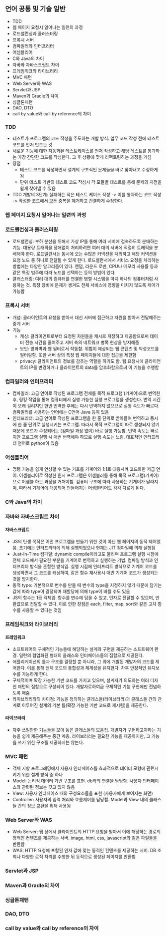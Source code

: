 ## 언어 공통 및 기술 일반
- TDD
- 웹 페이지 요청시 일어나는 일련의 과정
- 로드밸런싱과 클러스터링
- 프록시 서버
- 컴파일러와 인터프리터
- 어셈블리어
- C와 Java의 차이
- 자바와 자바스크립트 차이
- 프레임워크와 라이브러리
- MVC 패턴
- Web Server와 WAS
- Servlet과 JSP
- Maven과 Gradle의 차이
- 싱글톤패턴
- DAO, DTO
- call by value와 call by reference의 차이

### TDD
- 테스트가 프로그램의 코드 작성을 주도하는 개발 방식. 업무 코드 작성 전에 테스트 코드를 먼저 만드는 것
- 새로운 기능에 대한 자동화된 테스트케이스를 먼저 작성하고 해당 테스트를 통과하는 가장 간단한 코드를 작성한다. 그 후 상황에 맞게 리팩토링하는 과정을 거침
- 장점
  - 테스트 코드를 작성하면서 설계의 구조적인 문제들을 바로 찾아내고 수정하게 됨
  - 단위 테스트 기반의 테스트 코드 작성시 각 모듈별 테스트를 통해 문제의 지점을 쉽게 찾아낼 수 있음
- TDD 개발의 3단계: 실패하는 작은 테스트 케이스 작성 -> 이를 통과하는 코드 작성 -> 작성한 코드에서 모든 중복을 제거하고 간결하게 수정한다.

### 웹 페이지 요청시 일어나는 일련의 과정

### 로드밸런싱과 클러스터링
- 로드밸런싱: 부하 분산을 위해서 가상 IP를 통해 여러 서버에 접속하도록 분배하는 기능. 대용량 트래픽을 장애없이 처리하려면 여러 대의 서버에 적절히 트래픽을 분배해야 한다. 로드밸런서는 동시에 오는 수많은 커넥션을 처리하고 해당 커넥션을 요청 노드 중 하나로 전달될 수 있게 한다. 로드밸런서에서 서비스 요청을 처리하는 방법에는 다양한 알고리즘이 있다. 랜덤, 라운드 로빈, CPU나 메모리 사용률 등과 같은 특정 범주에 따라 노드를 선택하는 등의 방법이 있다.
- 클러스터링: 여러 대의 컴퓨터를 연결한 병렬 시스템을 마치 하나의 컴퓨터처럼 사용하는 것. 특정 장비에 문제가 생겨도 전체 서비스에 영향을 미치지 않도록 제어가 가능함

### 프록시 서버
- 개념: 클라이언트의 요청을 받아서 대신 서버에 접근하고 자원을 받아서 전달해주는 중계 서버
- 기능
  - 캐싱: 클라이언트로부터 요청된 자원들을 캐시로 저장하고 제공함으로써 데이터 전송 시간을 줄여주고 서버 측의 네트워크 병목 현상을 방지해줌
  - 보안: 방화벽과 웹 필터로서 작동함. 위험이 예상되는 웹 콘텐츠 및 악성코드를 필터링함. 또한 서버 상의 특정 웹 페이지들에 대한 접근을 제한함
  - privacy: 클라이언트의 정보를 감추는 역할을 하기도 함. 웹 요청시에 클라이언트의 IP를 변경하거나 클라이언트의 data를 암호화함으로써 이 기능을 수행함

### 컴파일러와 인터프리터
- 컴파일러: 고급 언어로 작성된 프로그램 전체를 목적 프로그램 (기계어)으로 번역한 후, 링킹 작업을 통해 컴퓨터에서 실행 가능한 실행 프로그램을 생성한다. 번역 시간이 오래 걸리지만 한번 번역한 후에는 다시 번역하지 않으므로 실행 속도가 빠르다. 컴파일러를 사용하는 언어에는 C언어 Java 등이 있음
- 인터프리터: 고급 언어로 작성된 프로그램을 한 줄 단위로 받아들여 번역하고 동시에 한 줄 단위로 실행시키는 프로그램. 따라서 목적 프로그램이 따로 생성되지 않기 때문에 코드가 수정되어도 (컴파일 과정 없이) 바로 실행 가능함. 번역 속도는 빠르지만 프로그램 실행 시 매번 번역해야 하므로 실행 속도는 느림. 대표적인 인터프리터 언어로 python이 있음

### 어셈블리어
- 명령 기능을 쉽게 연상할 수 있는 기호를 기계어와 1:1로 대응시켜 코드화한 저급 언어. 어셈블리어로 작성한 원시 프로그램은 어셈블러를 통해 목적 프로그램(기계어)으로 어셈블 하는 과정을 거쳐야함. 컴퓨터 구조에 따라 사용하는 기계어가 달라지며, 따라서 기계어에 대응되어 만들어지는 어셈블리어도 각각 다르게 된다.

### C와 Java의 차이


### 자바와 자바스크립트 차이
#### 자바스크립트
- JS의 탄생 목적은 어떤 프로그램을 만들기 위한 것이 아닌 웹 페이지의 동적 제어였음. 초기에는 인터프리터에 의해 실행되었으나 현재는 JIT 컴파일에 의해 실행됨
- Just-In-Time 컴파일: dynamic compile이라고도 불리며 프로그램 실행 시점에 전체 코드에서 필요한 부분을 기계어로 번역하고 실행하는 기법. 컴파일 방식과 인터프리터 방식을 혼합한 방식임. 실행 시점에 인터프리트 방식으로 기계어 코드를 생성하면서 그 코드를 캐싱하여, 같은 함수 재사용시 매번 기계어 코드가 생성되는 것을 방지한다. 
- 동적 type: 기본적으로 변수를 만들 때 변수의 type을 지정하지 않기 때문에 담기는 값에 따라 type이 결정되며 재할당에 의해 type이 바뀔 수도 있음
- JS의 함수는 1급 객체임: 함수를 변수에 담을 수 있고, 인자로 전달할 수 있으며, 반환값으로 전달할 수 있다. 이로 인한 장점은 each, filter, map, sort와 같은 고차 함수를 사용할 수 있다는 것임

### 프레임워크와 라이브러리
#### 프레임워크
- 소프트웨어의 구체적인 기능들에 해당하는 설계와 구현을 제공하는 소프트웨어 환경. 일련의 협업화된 형태의 클래스와 인터페이스들의 집합으로 제공된다.
- 애플리케이션의 틀과 구조를 결정할 뿐 아니라, 그 위에 개발된 개발자의 코드를 제어한다. 이를 통해 전체 코드의 통합성과 체계성을 유지한다. 차후 안정적인 유지보수를 가능하게 한다.
- 구체적이며 확장 가능한 기반 코드를 가지고 있으며, 설계자가 의도하는 여러 디자인 패턴의 집합으로 구성되어 있다. 개발자로하여금 구체적인 기능 구현에만 전념하도록 해줌
- 라이브러리와의 차이점: 기능을 정의하는 클래스들(라이브러리)과 클래스들 간의 관계로 이루어진 설계의 기본 틀(확장 가능한 기반 코드로 제시됨)을 제공한다.
#### 라이브러리
- 자주 쓰일만한 기능들을 모아 놓은 클래스들의 모음집. 개발자가 구현하고자하는 기능을 쉽게 제공해주는 중간 계층. 라이브러리는 필요한 기능을 제공하지만, 그 기능을 쓰기 위한 구조를 제공하지는 않는다.

### MVC 패턴
- 객체 지향 프로그래밍에서 사용자 인터페이스를 효과적으로 데이터 모형에 관련시키기 위한 설계 방식 중 하나
- Model: 논리적 데이터 기반 구조를 표현. db와의 연결을 담당함. 사용자 인터페이스와 관련된 정보는 갖고 있지 않음
- View: 사용자 인터페이스 내의 구성요소들을 표현 (사용자에게 보여지는 화면)
- Controller: 사용자의 입력 처리와 흐름제어를 담당함. Model과 View 내의 클래스들 간의 정보 교환을 위해 사용됨

### Web Server와 WAS
- Web Server: 웹 상에서 클라이언트의 HTTP 요청을 받아서 이에 해당하는 경로의 정적인 컨텐츠를 제공하는 서버. image, html, css, javascript와 같은 파일들을 반환함
- WAS: HTTP 요청에 포함된 인자 값에 맞는 동적인 컨텐츠를 제공하는 서버. DB 조회나 다양한 로직 처리를 수행한 뒤 동적으로 생성된 페이지를 반환함

### Servlet과 JSP


### Maven과 Gradle의 차이
### 싱글톤패턴
### DAO, DTO
### call by value와 call by reference의 차이
